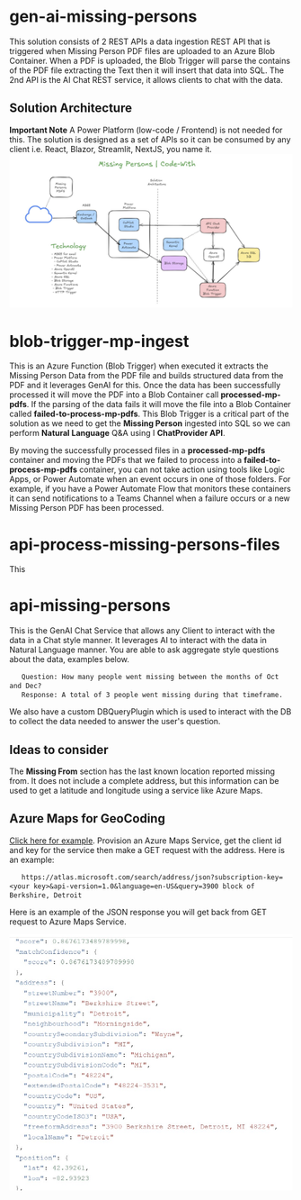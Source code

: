 # gen-ai-missing-persons
This solution consists of 2 REST APIs a data ingestion REST API that is triggered when  Missing Person PDF files are uploaded to an Azure Blob Container.  When a PDF is uploaded, the Blob Trigger will parse the contains of the PDF file extracting the Text then it will insert that data into SQL.  The 2nd API is the AI Chat REST service, it allows clients to chat with the data. 

## Solution Architecture
**Important Note** A Power Platform (low-code / Frontend) is not needed for this.  The solution is designed as a set of APIs so it can be consumed by any client i.e. React, Blazor, Streamlit, NextJS, you name it.   
![Solution Architecture](./architecture/Solution-Architecture.jpg)

# blob-trigger-mp-ingest
This is an Azure Function (Blob Trigger) when executed it extracts the Missing Person Data from the PDF file and builds structured data from the PDF and it leverages GenAI for this.  Once the data has been successfully processed it will move the PDF into a Blob Container call **processed-mp-pdfs**.  If the parsing of the data fails it will move the file into a Blob Container called **failed-to-process-mp-pdfs**.  This Blob Trigger is a critical part of the solution as we need to get the **Missing Person** ingested into SQL so we can perform **Natural Language** Q&A using I **ChatProvider API**.

By moving the successfully processed files in a **processed-mp-pdfs** container and moving the PDFs that we failed to process into a **failed-to-process-mp-pdfs** container, you can not take action using tools like Logic Apps, or Power Automate when an event occurs in one of those folders.  For example, if you have a Power Automate Flow that monitors these containers it can send notifications to a Teams Channel when a failure occurs or a new Missing Person PDF has been processed.

# api-process-missing-persons-files
This 

# api-missing-persons
This is the GenAI Chat Service that allows any Client to interact with the data in a Chat style manner.  It leverages AI to interact with the data in Natural Language manner.  You are able to ask aggregate style questions about the data, examples below.

   ~~~
      Question: How many people went missing between the months of Oct and Dec?
      Response: A total of 3 people went missing during that timeframe.  
   ~~~

We also have a custom DBQueryPlugin which is used to interact with the DB to collect the data needed to answer the user's question.

## Ideas to consider
The **Missing From** section has the last known location reported missing from.  It does not include a complete address, but this information can be used to get a latitude and longitude using a service like Azure Maps.

## Azure Maps for GeoCoding

[Click here for example](https://learn.microsoft.com/en-us/azure/azure-maps/how-to-search-for-address#request-latitude-and-longitude-for-an-address-geocoding). Provision an Azure Maps Service, get the client id and key for the service then make a GET request with the address.  Here is an example:

   ~~~
      https://atlas.microsoft.com/search/address/json?subscription-key=<your key>&api-version=1.0&language=en-US&query=3900 block of Berkshire, Detroit
   ~~~

Here is an example of the JSON response you will get back from GET request to Azure Maps Service.

![example response](./images/azure-maps.jpg)
